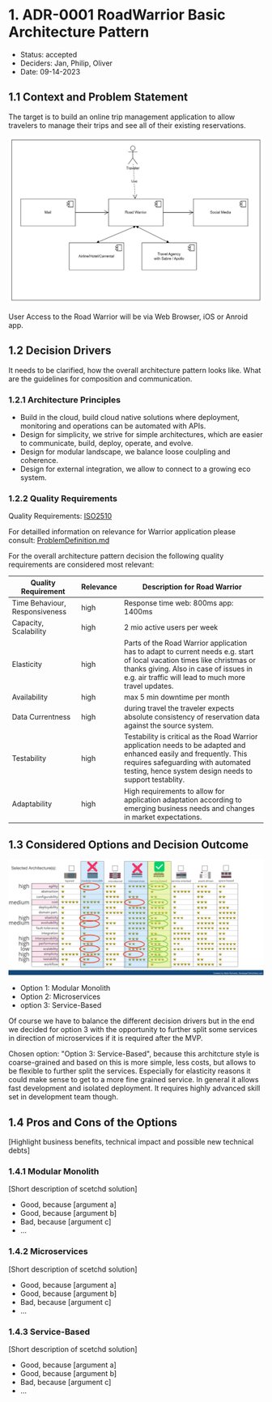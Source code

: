 # 1. ADR-0001 RoadWarrior Basic Architecture Pattern
<!-- Architecture Decision Record for relevant/important architecture or design decisions with product, cross product or platforms. The general purpose is to make the problem statement, conflicting requirements and analyzed solutions explicit. Use for important decisions and focus on essential information and diagramming. -->

* Status: accepted <!-- mandatory -->
* Deciders: Jan, Philip, Oliver <!-- mandatory -->
* Date: 09-14-2023 <!-- mandatory -->

## 1.1 Context and Problem Statement

The target is to build an online trip management application to allow travelers to manage their trips and see all of their existing reservations.

![Context View of RoadWarrior](ContextView.png)

User Access to the Road Warrior will be via Web Browser, iOS or Anroid app.


## 1.2 Decision Drivers

It needs to be clarified, how the overall architecture pattern looks like. What are the guidelines for composition and communication.

### 1.2.1 Architecture Principles

- Build in the cloud, build cloud native solutions where deployment, monitoring and operations can be automated with APIs.
- Design for simplicity, we strive for simple architectures, which are easier to communicate, build, deploy, operate, and evolve.
- Design for modular landscape, we balance loose coulpling and coherence.
- Design for external integration, we allow to connect to a growing eco system.


### 1.2.2 Quality Requirements
Quality Requirements: [ISO2510](https://iso25000.com/index.php/en/iso-25000-standards/iso-25010)

For detailled information on relevance for Warrior application please consult: [ProblemDefinition.md](/01%20ProblemDefintion/ProblemDefinition.md)

For the overall architecture pattern decision the following quality requirements are considered most relevant:

| Quality Requirement | Relevance | Description for Road Warrior |
| --- | --- | --- |
| Time Behaviour, Responsiveness | high | Response time web: 800ms app: 1400ms|
| Capacity, Scalability | high | 2 mio active users per week |
| Elasticity | high | Parts of the Road Warrior application has to adapt to current needs e.g. start of local vacation times like christmas or thanks giving. Also in case of issues in e.g. air traffic will lead to much more travel updates. |
| Availability | high | max 5 min downtime per month|
| Data Currentness | high | during travel the traveler expects absolute consistency of reservation data against the source system. |
| Testability | high | Testability is critical as the Road Warrior application needs to be adapted and enhanced easily and frequently. This requires safeguarding with automated testing, hence system design needs to support testablity.|
| Adaptability | high | High requirements to allow for application adaptation according to emerging business needs and changes in market expectations.|



## 1.3 Considered Options and Decision Outcome

![architecture_styles](architecture_styles.png)

* Option 1: Modular Monolith
* Option 2: Microservices
* option 3: Service-Based

Of course we have to balance the different decision drivers but in the end we decided for option 3 with the opportunity to further split some services in direction of microservices if it is required after the MVP.

Chosen option: "Option 3: Service-Based", because this architcture style is coarse-grained and based on this is more simple, less costs,  but allows to be flexible to further split the services. Especially for elasticity reasons it could make sense to get to a more fine grained service. In general it allows fast development and isolated deployment. It requires highly advanced skill set in development team though.

## 1.4 Pros and Cons of the Options <!-- optional -->

[Highlight business benefits, technical impact and possible new technical debts]

### 1.4.1 Modular Monolith

[Short description of scetchd solution]

* Good, because [argument a]
* Good, because [argument b]
* Bad, because [argument c]
* … <!-- numbers of pros and cons can vary -->

### 1.4.2 Microservices

[Short description of scetchd solution]

* Good, because [argument a]
* Good, because [argument b]
* Bad, because [argument c]
* … <!-- numbers of pros and cons can vary -->

### 1.4.3 Service-Based

[Short description of scetchd solution]

* Good, because [argument a]
* Good, because [argument b]
* Bad, because [argument c]
* … <!-- numbers of pros and cons can vary -->